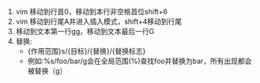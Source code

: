 1. vim 移动到行首0，移动到本行非空格首位shift+6
2. vim 移动到行尾A并进入插入模式，shift+4移动到行尾
3. 移动到文本第一行gg，移动到文本最后一行G
4. 替换:
   - {作用范围}s/{目标}/{替换}/{替换标志} 
   - 例如:%s/foo/bar/g会在全局范围(%)查找foo并替换为bar，所有出现都会被替换（g）
